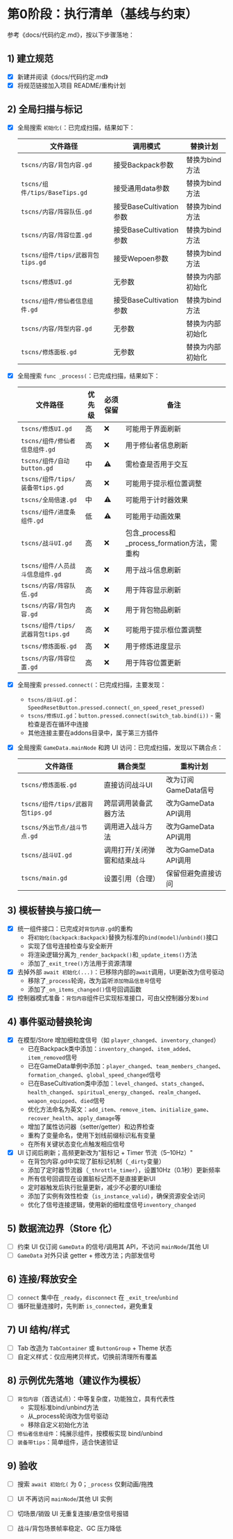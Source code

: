 # 第0阶段：执行清单（基线与约束）

参考《docs/代码约定.md》，按以下步骤落地：

## 1) 建立规范
- [x] 新建并阅读《docs/代码约定.md》
- [x] 将规范链接加入项目 README/重构计划

## 2) 全局扫描与标记
- [x] 全局搜索 `初始化(`：已完成扫描，结果如下：
  
  | 文件路径 | 调用模式 | 替换计划 |
  |---------|---------|--------|
  | `tscns/内容/背包内容.gd` | 接受Backpack参数 | 替换为bind方法 |
  | `tscns/组件/tips/BaseTips.gd` | 接受通用data参数 | 替换为bind方法 |
  | `tscns/内容/阵容队伍.gd` | 接受BaseCultivation参数 | 替换为bind方法 |
  | `tscns/内容/阵容位置.gd` | 接受BaseCultivation参数 | 替换为bind方法 |
  | `tscns/组件/tips/武器背包tips.gd` | 接受Wepoen参数 | 替换为bind方法 |
  | `tscns/修炼UI.gd` | 无参数 | 替换为内部初始化 |
  | `tscns/组件/修仙者信息组件.gd` | 接受BaseCultivation参数 | 替换为bind方法 |
  | `tscns/内容/阵型内容.gd` | 无参数 | 替换为内部初始化 |
  | `tscns/修炼面板.gd` | 无参数 | 替换为内部初始化 |

- [x] 全局搜索 `func _process(`：已完成扫描，结果如下：
  
  | 文件路径 | 优先级 | 必须保留 | 备注 |
  |---------|-------|---------|------|
  | `tscns/修炼UI.gd` | 高 | ❌ | 可能用于界面刷新 |
  | `tscns/组件/修仙者信息组件.gd` | 高 | ❌ | 用于修仙者信息刷新 |
  | `tscns/组件/自动button.gd` | 中 | ⚠️ | 需检查是否用于交互 |
  | `tscns/组件/tips/装备带tips.gd` | 高 | ❌ | 可能用于提示框位置调整 |
  | `tscns/全局倍速.gd` | 中 | ⚠️ | 可能用于计时器效果 |
  | `tscns/组件/进度条组件.gd` | 低 | ⚠️ | 可能用于动画效果 |
  | `tscns/战斗UI.gd` | 高 | ❌ | 包含_process和_process_formation方法，需重构 |
  | `tscns/组件/人员战斗信息组件.gd` | 高 | ❌ | 用于战斗信息刷新 |
  | `tscns/内容/阵容队伍.gd` | 高 | ❌ | 用于阵容显示刷新 |
  | `tscns/内容/背包内容.gd` | 高 | ❌ | 用于背包物品刷新 |
  | `tscns/组件/tips/武器背包tips.gd` | 高 | ❌ | 可能用于提示框位置调整 |
  | `tscns/修炼面板.gd` | 高 | ❌ | 用于修炼进度显示 |
  | `tscns/内容/阵容位置.gd` | 高 | ❌ | 用于阵容位置更新 |
- [x] 全局搜索 `pressed.connect(`：已完成扫描，主要发现：
  - `tscns/战斗UI.gd`：`SpeedResetButton.pressed.connect(_on_speed_reset_pressed)`
  - `tscns/修炼UI.gd`：`button.pressed.connect(switch_tab.bind(i))` - 需检查是否在循环中连接
  - 其他连接主要在addons目录中，属于第三方插件

- [x] 全局搜索 `GameData.mainNode` 和跨 UI 访问：已完成扫描，发现以下耦合点：
  
  | 文件路径 | 耦合类型 | 重构计划 |
  |---------|---------|--------|
  | `tscns/修炼面板.gd` | 直接访问战斗UI | 改为订阅GameData信号 |
  | `tscns/组件/tips/武器背包tips.gd` | 跨层调用装备武器方法 | 改为GameData API调用 |
  | `tscns/外出节点/战斗节点.gd` | 调用进入战斗方法 | 改为GameData API调用 |
  | `tscns/战斗UI.gd` | 调用打开/关闭弹窗和结束战斗 | 改为GameData API调用 |
  | `tscns/main.gd` | 设置引用（合理） | 保留但避免直接访问

## 3) 模板替换与接口统一
- [x] 统一组件接口：已完成对`背包内容.gd`的重构
  - 将`初始化(backpack:Backpack)`替换为标准的`bind(model)`/`unbind()`接口
  - 实现了信号连接检查与安全断开
  - 将渲染逻辑分离为`_render_backpack()`和`_update_items()`方法
  - 添加了`_exit_tree()`方法用于资源清理
- [x] 去掉外部 `await 初始化(...)`：已移除内部的`await`调用，UI更新改为信号驱动
  - 移除了`_process`轮询，改为监听`添加物品信息号`信号
  - 添加了`_on_items_changed()`信号回调函数
- [x] 控制器模式准备：`背包内容`组件已实现标准接口，可由父控制器分发`bind`

## 4) 事件驱动替换轮询
- [x] 在模型/Store 增加细粒度信号（如 `player_changed`、`inventory_changed`）
  - 已在Backpack类中添加：`inventory_changed`、`item_added`、`item_removed`信号
  - 已在GameData单例中添加：`player_changed`、`team_members_changed`、`formation_changed`、`global_speed_changed`信号
  - 已在BaseCultivation类中添加：`level_changed`、`stats_changed`、`health_changed`、`spiritual_energy_changed`、`realm_changed`、`weapon_equipped`、`died`信号
  - 优化方法命名为英文：`add_item`、`remove_item`、`initialize_game`、`recover_health`、`apply_damage`等
  - 增加了属性访问器（setter/getter）和边界检查
  - 重构了变量命名，使用下划线前缀标识私有变量
  - 在所有关键状态变化点触发相应信号
- [x] UI 订阅后刷新；高频更新改为"脏标记 + Timer 节流（5–10Hz）"
  - 在背包内容.gd中实现了脏标记机制（`_dirty`变量）
  - 添加了定时器节流器（`_throttle_timer`），设置10Hz（0.1秒）更新频率
  - 所有信号回调现在设置脏标记而不是直接更新UI
  - 定时器触发后执行批量更新，减少不必要的UI重绘
  - 添加了实例有效性检查（`is_instance_valid`），确保资源安全访问
  - 优化了信号连接逻辑，使用新的细粒度信号`inventory_changed`

## 5) 数据流边界（Store 化）
- [ ] 约束 UI 仅订阅 `GameData` 的信号/调用其 API，不访问 `mainNode`/其他 UI
- [ ] `GameData` 对外只读 getter + 修改方法；内部发信号

## 6) 连接/释放安全
- [ ] `connect` 集中在 `_ready`，`disconnect` 在 `_exit_tree`/`unbind`
- [ ] 循环批量连接时，先判断 `is_connected`，避免重复

## 7) UI 结构/样式
- [ ] Tab 改造为 `TabContainer` 或 `ButtonGroup` + Theme 状态
- [ ] 自定义样式：仅应用拷贝样式，切换前清理所有覆盖

## 8) 示例优先落地（建议作为模板）
- [ ] `背包内容`（首选试点）：中等复杂度，功能独立，具有代表性
  - 实现标准bind/unbind方法
  - 从_process轮询改为信号驱动
  - 移除自定义初始化方法
- [ ] `修仙者信息组件`：纯展示组件，按模板实现 bind/unbind
- [ ] `装备带tips`：简单组件，适合快速验证

## 9) 验收
- [ ] 搜索 `await 初始化(` 为 0；`_process` 仅剩动画/拖拽
- [ ] UI 不再访问 `mainNode`/其他 UI 实例
- [ ] 切场景/销毁 UI 无重复连接/悬空信号报错
- [ ] 战斗/背包场景帧率稳定、GC 压力降低


